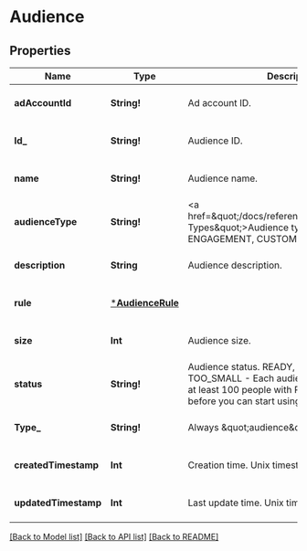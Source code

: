 # Audience

## Properties
Name | Type | Description | Notes
------------ | ------------- | ------------- | -------------
**adAccountId** | **String!** | Ad account ID. | [optional] [default to null]
**Id_** | **String!** | Audience ID. | [optional] [default to null]
**name** | **String!** | Audience name. | [optional] [default to null]
**audienceType** | **String!** | &lt;a href&#x3D;\&quot;/docs/reference/glossary/#Audience Types\&quot;&gt;Audience types&lt;/a&gt;: ACTALIKE, ENGAGEMENT, CUSTOMER_LIST and VISITOR | [optional] [default to null]
**description** | **String** | Audience description. | [optional] [default to null]
**rule** | [***AudienceRule**](AudienceRule.md) |  | [optional] [default to null]
**size** | **Int** | Audience size. | [optional] [default to null]
**status** | **String!** | Audience status. READY, INITIALIZING, TOO_SMALL - Each audience list needs to have at least 100 people with Pinterest accounts before you can start using it. | [optional] [default to null]
**Type_** | **String!** | Always \&quot;audience\&quot;. | [optional] [default to null]
**createdTimestamp** | **Int** | Creation time. Unix timestamp in seconds. | [optional] [default to null]
**updatedTimestamp** | **Int** | Last update time. Unix timestamp in seconds. | [optional] [default to null]

[[Back to Model list]](../README.md#documentation-for-models) [[Back to API list]](../README.md#documentation-for-api-endpoints) [[Back to README]](../README.md)


